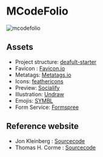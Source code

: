 # MCodeFolio

![mcodefolio](https://socialify.git.ci/devbytemehedi/mcodefolio/image?description=1&font=KoHo&language=1&name=1&pattern=Solid&theme=Dark)

## Assets

- Project structure: [deafult-starter](https://github.com/devbytemehedi/default-starter)
- Favicon : [Favicon.io](https://favicon.io)
- Metatags: [Metatags.io](https://metatags.io)
- Icons: [feathericons](https://feathericons.com)
- Preview: [Socialify](https://socialify.git.ci/)
- Illustration: [Undraw](https://undraw.co/illustrations)
- Emojis: [SYMBL](https://symbl.cc/en/)
- Form Service: [Formspree](https://formspree.io)

## Reference website

- Jon Kleinberg : [Sourcecode](https://www.cs.cornell.edu/home/kleinber/)
- Thomas H. Corme : [Sourcecode](https://www.cs.dartmouth.edu/~thc/)
